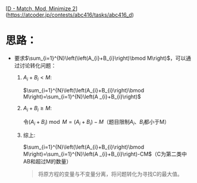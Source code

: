 [[D - Match, Mod, Minimize 2](https://atcoder.jp/contests/abc416/tasks/abc416_d)](https://atcoder.jp/contests/abc416/tasks/abc416_d)

# 思路：

- 要求$\sum_{i=1}^{N}\left(\left(A_{i}+B_{i}\right)\bmod M\right)$，可以通过讨论转化问题：

  1. $A_{i}+B_{i}<M$:

      $\sum_{i=1}^{N}\left(\left(A_{i}+B_{i}\right)\bmod M\right)=\sum_{i=1}^{N}\left(A _{i}+B_{i}\right)$
  2. $A_{i}+B_{i}\ge M$:

      令$\left(A_{i}+B_{i}\right)\bmod M=\left(A_{i}+B_{i}\right)-M$（题目限制$A_i$、$B_i$都小于M）
  3. 综上:

      $\sum_{i=1}^{N}\left(\left(A_{i}+B_{i}\right)\bmod M\right)=\sum_{i=1}^{N}\left(A _{i}+B_{i}\right)-CM$（C为第二类中AB和超过M的数量）

      > 将原方程的变量与不变量分离，将问题转化为寻找C的最大值。
      >